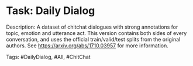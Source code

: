 Task: Daily Dialog
===================
Description: A dataset of chitchat dialogues with strong annotations for topic, emotion and utterance act. This version contains both sides of every conversation, and uses the official train/valid/test splits from the original authors. See https://arxiv.org/abs/1710.03957 for more information.

Tags: #DailyDialog, #All, #ChitChat
